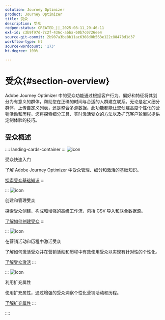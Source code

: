 ```yaml
---
solution: Journey Optimizer
product: Journey Optimizer
title: 受众
description: 受众
redpen-status: CREATED_||_2025-08-11_20-46-11
exl-id: c3b9f97d-7c2f-436c-abba-60b7c0726ee4
source-git-commit: 2b907a3be8b11ac6308d0b563e122c88478d1d37
workflow-type: ht
source-wordcount: '173'
ht-degree: 100%

---
```


# 受众{#section-overview}

Adobe Journey Optimizer 中的受众功能通过根据客户行为、偏好和特征将其划分为有意义的群体，帮助您在正确的时间与合适的人群建立联系。无论是定义细分群体、上传自定义列表，还是整合多源数据，此功能都能让您创建高度个性化的营销活动和历程。您将探索细分工具、实时激活受众的方法以及扩充客户轮廓以提供定制体验的技巧。

## 受众概述

:::: landing-cards-container
:::
![icon](https://cdn.experienceleague.adobe.com/icons/circle-play.svg)

受众快速入门

了解 Adobe Journey Optimizer 中受众管理、细分和激活的基础知识。

[探索受众基础知识](../using/audience/about-audiences.md)
:::

:::
![icon](https://cdn.experienceleague.adobe.com/icons/list-check.svg)

创建和管理受众

探索受众创建、构成和增强的高级工作流，包括 CSV 导入和联合数据源。

[了解如何创建受众](create-landing-page.md)
:::

:::
![icon](https://cdn.experienceleague.adobe.com/icons/bullseye.svg?lang=zh-Hans)

在营销活动和历程中激活受众

了解如何激活受众并在营销活动和历程中有效使用受众以实现有针对性的个性化。

[了解受众激活](../using/audience/target-audiences.md)
:::

:::
![icon](https://cdn.experienceleague.adobe.com/icons/puzzle-piece.svg)

利用扩充属性

使用扩充属性，通过增强的受众洞察个性化营销活动和历程。

[了解扩充属性](../using/audience/enrichment-attributes.md)
:::

::::
